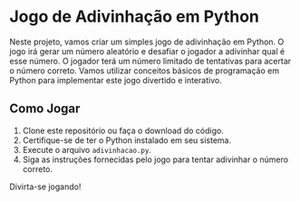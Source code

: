 # Jogo de Adivinhação em Python

Neste projeto, vamos criar um simples jogo de adivinhação em Python. O jogo irá gerar um número aleatório e desafiar o jogador a adivinhar qual é esse número. O jogador terá um número limitado de tentativas para acertar o número correto. Vamos utilizar conceitos básicos de programação em Python para implementar este jogo divertido e interativo.

## Como Jogar

1. Clone este repositório ou faça o download do código.
2. Certifique-se de ter o Python instalado em seu sistema.
3. Execute o arquivo `adivinhacao.py`.
4. Siga as instruções fornecidas pelo jogo para tentar adivinhar o número correto.

Divirta-se jogando!
